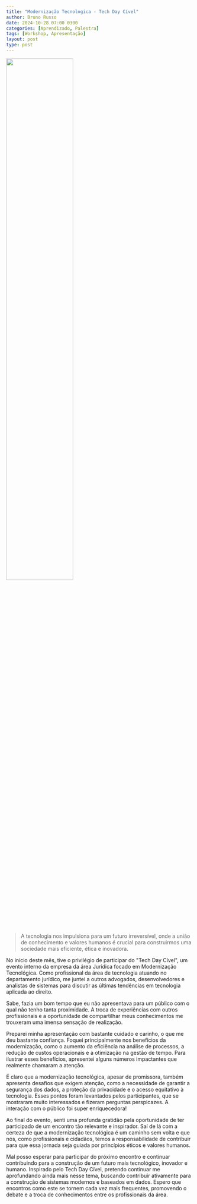 ```yaml
---
title: "Modernização Tecnologica - Tech Day Cível"
author: Bruno Russo
date: 2024-10-28 07:00 0300
categories: [Aprendizado, Palestra]
tags: [Workshop, Apresentação]
layout: post
type: post
---
```


<img align="center" src="https://www.brunorusso.com.br/assets/2024/Modernizacao.jpeg" width="60%" height="auto">


> A tecnologia nos impulsiona para um futuro irreversível, onde a união de conhecimento e valores humanos é crucial para construirmos uma sociedade mais eficiente, ética e inovadora.


No início deste mês, tive o privilégio de participar do "Tech Day Cível", um evento interno da empresa da área Jurídica focado em Modernização Tecnológica. Como profissional da área de tecnologia atuando no departamento jurídico, me juntei a outros advogados, desenvolvedores e analistas de sistemas para discutir as últimas tendências em tecnologia aplicada ao direito.

Sabe, fazia um bom tempo que eu não apresentava para um público com o qual não tenho tanta proximidade. A troca de experiências com outros profissionais e a oportunidade de compartilhar meus conhecimentos me trouxeram uma imensa sensação de realização.

Preparei minha apresentação com bastante cuidado e carinho, o que me deu bastante confiança. Foquei principalmente nos benefícios da modernização, como o aumento da eficiência na análise de processos, a redução de custos operacionais e a otimização na gestão de tempo. Para ilustrar esses benefícios, apresentei alguns números impactantes que realmente chamaram a atenção.

É claro que a modernização tecnológica, apesar de promissora, também apresenta desafios que exigem atenção, como a necessidade de garantir a segurança dos dados, a proteção da privacidade e o acesso equitativo à tecnologia. Esses pontos foram levantados pelos participantes, que se mostraram muito interessados e fizeram perguntas perspicazes. A interação com o público foi super enriquecedora!

Ao final do evento, senti uma profunda gratidão pela oportunidade de ter participado de um encontro tão relevante e inspirador. Saí de lá com a certeza de que a modernização tecnológica é um caminho sem volta e que nós, como profissionais e cidadãos, temos a responsabilidade de contribuir para que essa jornada seja guiada por princípios éticos e valores humanos.

Mal posso esperar para participar do próximo encontro e continuar contribuindo para a construção de um futuro mais tecnológico, inovador e humano. Inspirado pelo Tech Day Cível, pretendo continuar me aprofundando ainda mais nesse tema, buscando contribuir ativamente para a construção de sistemas modernos e baseados em dados. Espero que encontros como este se tornem cada vez mais frequentes, promovendo o debate e a troca de conhecimentos entre os profissionais da área.

